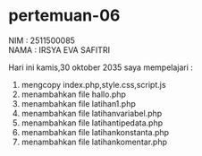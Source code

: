 # pertemuan-06

NIM : 2511500085<br>
NAMA : IRSYA EVA SAFITRI<br>

Hari ini kamis,30 oktober 2035 saya mempelajari :
<ol>
<li>mengcopy index.php,style.css,script.js</li>
<li>menambahkan file hallo.php</li>
<li>menambahkan file latihan1.php</li>
<li>menambahkan file latihanvariabel.php</li>
<li>menambahkan file latihantipedata.php</li>
<li>menambahkan file latihankonstanta.php</li>
<li>menambahkan file latihankomentar.php</li>
</ol>